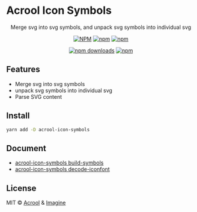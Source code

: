 # Acrool Icon Symbols

<p align="center">
   Merge svg into svg symbols, and unpack svg symbols into individual svg
</p>



<div align="center">

[![NPM](https://img.shields.io/npm/v/acrool-icon-symbols.svg?style=for-the-badge)](https://www.npmjs.com/package/acrool-icon-symbols)
[![npm](https://img.shields.io/bundlejs/size/acrool-icon-symbols?style=for-the-badge)](https://github.com/acrool/acrool-icon-symbols/blob/main/LICENSE)
[![npm](https://img.shields.io/npm/l/acrool-icon-symbols?style=for-the-badge)](https://github.com/acrool/acrool-icon-symbols/blob/main/LICENSE)

[![npm downloads](https://img.shields.io/npm/dm/acrool-icon-symbols.svg?style=for-the-badge)](https://www.npmjs.com/package/acrool-icon-symbols)
[![npm](https://img.shields.io/npm/dt/acrool-icon-symbols.svg?style=for-the-badge)](https://www.npmjs.com/package/acrool-icon-symbols)

</div>

## Features

- Merge svg into svg symbols
- unpack svg symbols into individual svg
- Parse SVG content


## Install

```bash
yarn add -D acrool-icon-symbols
```

## Document

- [acrool-icon-symbols build-symbols](./docs/build-symbols.md)
- [acrool-icon-symbols decode-iconfont](./docs/decode-iconfont.md)

## License

MIT © [Acrool](https://github.com/acrool) & [Imagine](https://github.com/imagine10255)
